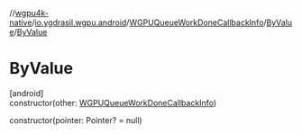 //[wgpu4k-native](../../../../index.md)/[io.ygdrasil.wgpu.android](../../index.md)/[WGPUQueueWorkDoneCallbackInfo](../index.md)/[ByValue](index.md)/[ByValue](-by-value.md)

# ByValue

[android]\
constructor(other: [WGPUQueueWorkDoneCallbackInfo](../index.md))

constructor(pointer: Pointer? = null)